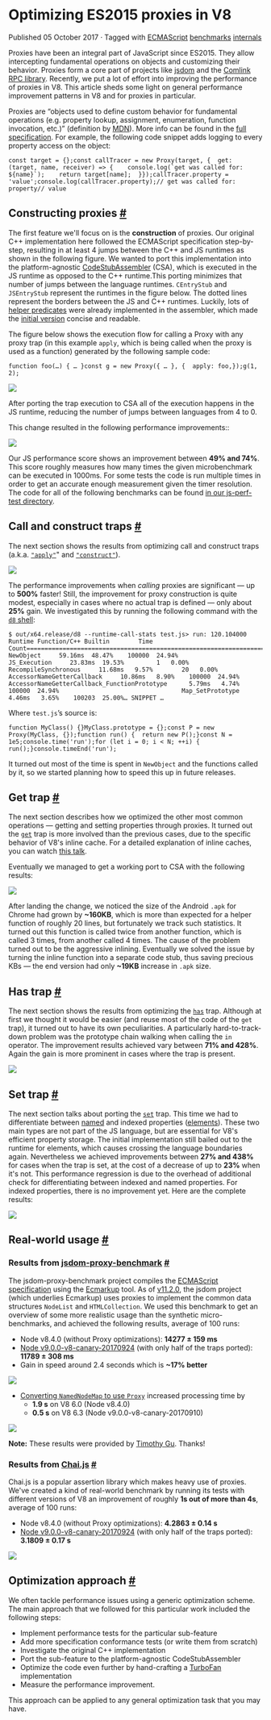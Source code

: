 Optimizing ES2015 proxies in V8
===============================

Published 05 October 2017 · Tagged with [ECMAScript](/blog/tags/ecmascript) [benchmarks](/blog/tags/benchmarks) [internals](/blog/tags/internals)

Proxies have been an integral part of JavaScript since ES2015. They allow intercepting fundamental operations on objects and customizing their behavior. Proxies form a core part of projects like [jsdom](https://github.com/tmpvar/jsdom) and the [Comlink RPC library](https://github.com/GoogleChrome/comlink). Recently, we put a lot of effort into improving the performance of proxies in V8. This article sheds some light on general performance improvement patterns in V8 and for proxies in particular.

Proxies are “objects used to define custom behavior for fundamental operations (e.g. property lookup, assignment, enumeration, function invocation, etc.)” (definition by [MDN](https://developer.mozilla.org/en-US/docs/Web/JavaScript/Reference/Global_Objects/Proxy)). More info can be found in the [full specification](https://tc39.es/ecma262/#sec-proxy-objects). For example, the following code snippet adds logging to every property access on the object:

    const target = {};const callTracer = new Proxy(target, {  get: (target, name, receiver) => {    console.log(`get was called for: ${name}`);    return target[name];  }});callTracer.property = 'value';console.log(callTracer.property);// get was called for: property// value

Constructing proxies [#](#constructing-proxies)
-----------------------------------------------

The first feature we'll focus on is the **construction** of proxies. Our original C++ implementation here followed the ECMAScript specification step-by-step, resulting in at least 4 jumps between the C++ and JS runtimes as shown in the following figure. We wanted to port this implementation into the platform-agnostic [CodeStubAssembler](/docs/csa-builtins) (CSA), which is executed in the JS runtime as opposed to the C++ runtime.This porting minimizes that number of jumps between the language runtimes. `CEntryStub` and `JSEntryStub` represent the runtimes in the figure below. The dotted lines represent the borders between the JS and C++ runtimes. Luckily, lots of [helper predicates](https://github.com/v8/v8/blob/4e5db9a6c859df7af95a92e7cf4e530faa49a765/src/code-stub-assembler.h) were already implemented in the assembler, which made the [initial version](https://github.com/v8/v8/commit/f2af839b1938b55b4d32a2a1eb6704c49c8d877d#diff-ed49371933a938a7c9896878fd4e4919R97) concise and readable.

The figure below shows the execution flow for calling a Proxy with any proxy trap (in this example `apply`, which is being called when the proxy is used as a function) generated by the following sample code:

    function foo(…) { … }const g = new Proxy({ … }, {  apply: foo,});g(1, 2);

![](/_img/optimizing-proxies/0.png)

After porting the trap execution to CSA all of the execution happens in the JS runtime, reducing the number of jumps between languages from 4 to 0.

This change resulted in the following performance improvements::

![](/_img/optimizing-proxies/1.png)

Our JS performance score shows an improvement between **49% and 74%**. This score roughly measures how many times the given microbenchmark can be executed in 1000ms. For some tests the code is run multiple times in order to get an accurate enough measurement given the timer resolution. The code for all of the following benchmarks can be found [in our js-perf-test directory](https://github.com/v8/v8/blob/5a5783e3bff9e5c1c773833fa502f14d9ddec7da/test/js-perf-test/Proxies/proxies.js).

Call and construct traps [#](#call-and-construct-traps)
-------------------------------------------------------

The next section shows the results from optimizing call and construct traps (a.k.a. [`"apply"`](https://developer.mozilla.org/en-US/docs/Web/JavaScript/Reference/Global_Objects/Proxy/handler/apply)" and [`"construct"`](https://developer.mozilla.org/en-US/docs/Web/JavaScript/Reference/Global_Objects/Proxy/handler/construct)).

![](/_img/optimizing-proxies/2.png)

The performance improvements when _calling_ proxies are significant — up to **500%** faster! Still, the improvement for proxy construction is quite modest, especially in cases where no actual trap is defined — only about **25%** gain. We investigated this by running the following command with the [`d8` shell](/docs/build):

    $ out/x64.release/d8 --runtime-call-stats test.js> run: 120.104000                      Runtime Function/C++ Builtin        Time             Count========================================================================================                                         NewObject     59.16ms  48.47%    100000  24.94%                                      JS_Execution     23.83ms  19.53%         1   0.00%                              RecompileSynchronous     11.68ms   9.57%        20   0.00%                        AccessorNameGetterCallback     10.86ms   8.90%    100000  24.94%      AccessorNameGetterCallback_FunctionPrototype      5.79ms   4.74%    100000  24.94%                                  Map_SetPrototype      4.46ms   3.65%    100203  25.00%… SNIPPET …

Where `test.js`’s source is:

    function MyClass() {}MyClass.prototype = {};const P = new Proxy(MyClass, {});function run() {  return new P();}const N = 1e5;console.time('run');for (let i = 0; i < N; ++i) {  run();}console.timeEnd('run');

It turned out most of the time is spent in `NewObject` and the functions called by it, so we started planning how to speed this up in future releases.

Get trap [#](#get-trap)
-----------------------

The next section describes how we optimized the other most common operations — getting and setting properties through proxies. It turned out the [`get`](https://developer.mozilla.org/en-US/docs/Web/JavaScript/Reference/Global_Objects/Proxy/handler/get) trap is more involved than the previous cases, due to the specific behavior of V8's inline cache. For a detailed explanation of inline caches, you can watch [this talk](https://www.youtube.com/watch?v=u7zRSm8jzvA).

Eventually we managed to get a working port to CSA with the following results:

![](/_img/optimizing-proxies/3.png)

After landing the change, we noticed the size of the Android `.apk` for Chrome had grown by **~160KB**, which is more than expected for a helper function of roughly 20 lines, but fortunately we track such statistics. It turned out this function is called twice from another function, which is called 3 times, from another called 4 times. The cause of the problem turned out to be the aggressive inlining. Eventually we solved the issue by turning the inline function into a separate code stub, thus saving precious KBs — the end version had only **~19KB** increase in `.apk` size.

Has trap [#](#has-trap)
-----------------------

The next section shows the results from optimizing the [`has`](https://developer.mozilla.org/en-US/docs/Web/JavaScript/Reference/Global_Objects/Proxy/handler/has) trap. Although at first we thought it would be easier (and reuse most of the code of the `get` trap), it turned out to have its own peculiarities. A particularly hard-to-track-down problem was the prototype chain walking when calling the `in` operator. The improvement results achieved vary between **71% and 428%**. Again the gain is more prominent in cases where the trap is present.

![](/_img/optimizing-proxies/4.png)

Set trap [#](#set-trap)
-----------------------

The next section talks about porting the [`set`](https://developer.mozilla.org/en-US/docs/Web/JavaScript/Reference/Global_Objects/Proxy/handler/set) trap. This time we had to differentiate between [named](/blog/fast-properties) and indexed properties ([elements](/blog/elements-kinds)). These two main types are not part of the JS language, but are essential for V8's efficient property storage. The initial implementation still bailed out to the runtime for elements, which causes crossing the language boundaries again. Nevertheless we achieved improvements between **27% and 438%** for cases when the trap is set, at the cost of a decrease of up to **23%** when it's not. This performance regression is due to the overhead of additional check for differentiating between indexed and named properties. For indexed properties, there is no improvement yet. Here are the complete results:

![](/_img/optimizing-proxies/5.png)

Real-world usage [#](#real-world-usage)
---------------------------------------

### Results from [jsdom-proxy-benchmark](https://github.com/domenic/jsdom-proxy-benchmark) [#](#results-from-jsdom-proxy-benchmark)

The jsdom-proxy-benchmark project compiles the [ECMAScript specification](https://github.com/tc39/ecma262) using the [Ecmarkup](https://github.com/bterlson/ecmarkup) tool. As of [v11.2.0](https://github.com/tmpvar/jsdom/blob/master/Changelog.md#1120), the jsdom project (which underlies Ecmarkup) uses proxies to implement the common data structures `NodeList` and `HTMLCollection`. We used this benchmark to get an overview of some more realistic usage than the synthetic micro-benchmarks, and achieved the following results, average of 100 runs:

*   Node v8.4.0 (without Proxy optimizations): **14277 ± 159 ms**
*   [Node v9.0.0-v8-canary-20170924](https://nodejs.org/download/v8-canary/v9.0.0-v8-canary20170924898da64843/node-v9.0.0-v8-canary20170924898da64843-linux-x64.tar.gz) (with only half of the traps ported): **11789 ± 308 ms**
*   Gain in speed around 2.4 seconds which is **~17% better**

![](/_img/optimizing-proxies/6.png)

*   [Converting `NamedNodeMap` to use `Proxy`](https://github.com/domenic/jsdom-proxy-benchmark/issues/1#issuecomment-329047990) increased processing time by
    *   **1.9 s** on V8 6.0 (Node v8.4.0)
    *   **0.5 s** on V8 6.3 (Node v9.0.0-v8-canary-20170910)

![](/_img/optimizing-proxies/7.png)

**Note:** These results were provided by [Timothy Gu](https://github.com/TimothyGu). Thanks!

### Results from [Chai.js](https://chaijs.com/) [#](#results-from-chai.js)

Chai.js is a popular assertion library which makes heavy use of proxies. We've created a kind of real-world benchmark by running its tests with different versions of V8 an improvement of roughly **1s out of more than 4s**, average of 100 runs:

*   Node v8.4.0 (without Proxy optimizations): **4.2863 ± 0.14 s**
*   [Node v9.0.0-v8-canary-20170924](https://nodejs.org/download/v8-canary/v9.0.0-v8-canary20170924898da64843/node-v9.0.0-v8-canary20170924898da64843-linux-x64.tar.gz) (with only half of the traps ported): **3.1809 ± 0.17 s**

![](/_img/optimizing-proxies/8.png)

Optimization approach [#](#optimization-approach)
-------------------------------------------------

We often tackle performance issues using a generic optimization scheme. The main approach that we followed for this particular work included the following steps:

*   Implement performance tests for the particular sub-feature
*   Add more specification conformance tests (or write them from scratch)
*   Investigate the original C++ implementation
*   Port the sub-feature to the platform-agnostic CodeStubAssembler
*   Optimize the code even further by hand-crafting a [TurboFan](/docs/turbofan) implementation
*   Measure the performance improvement.

This approach can be applied to any general optimization task that you may have.